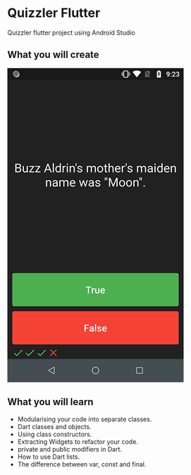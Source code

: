# Quizzler Flutter
Quizzler flutter project using Android Studio

## What you will create

![Finished App](https://github.com/karoman0584/Images/blob/main/quizzler-demo-flutter.png)

## What you will learn

- Modularising your code into separate classes.
- Dart classes and objects.
- Using class constructors.
- Extracting Widgets to refactor your code.
- private and public modifiers in Dart.
- How to use Dart lists.
- The difference between var, const and final.

